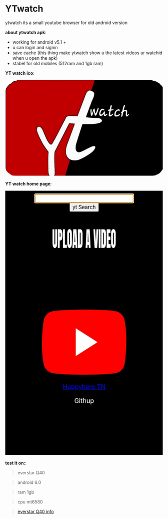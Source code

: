 # YTwatch
ytwatch its a small youtube browser for old android version

 **about ytwatch apk**:
 - working for android v5.1 +
 - u can login and signin
 - save cache (this thing make ytwatch show u the latest videos ur watchid when u open the apk)
 - stabel for old mobiles (512ram and 1gb ram) 

**YT watch ico**:
 
 ![Image](https://github.com/happyhere-TN/YTwatch/blob/main/ytwatch.png?raw=true)

**YT watch home page**:
 
 ![Image](https://raw.githubusercontent.com/happyhere-TN/YTwatch/refs/heads/main/homemenu.jpg)


**test it on:**:

> everstar Q40

> android 6.0

> ram 1gb

> cpu mt6580

> [everstar Q40 info](https://www.affariyet.com/smartphone-tunisie/everstar-q40-q40.html)

